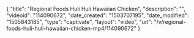 {
    "title": "Regional Foods Huli Huli Hawaiian Chicken",
    "description": "",
    "videoid": "114090672",
    "date_created": "1503707195",
    "date_modified": "1505843185",
    "type": "captivate",
    "layout": "video",
    "url": "\/v\/regional-foods-huli-huli-hawaiian-chicken-mp4\/114090672"
}